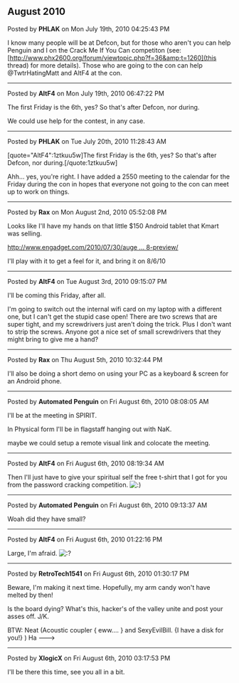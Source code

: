 ## August 2010
Posted by **PHLAK** on Mon July 19th, 2010 04:25:43 PM

I know many people will be at Defcon, but for those who aren't you can help Penguin and I on the Crack Me If You Can competiton (see: [http://www.phx2600.org/forum/viewtopic.php?f=36&amp;t=1260](this thread) for more details).  Those who are going to the con can help @TwtrHatingMatt and AltF4 at the con.

--------------------------------------------------------------------------------

Posted by **AltF4** on Mon July 19th, 2010 06:47:22 PM

The first Friday is the 6th, yes? So that's after Defcon, nor during.

We could use help for the contest, in any case.

--------------------------------------------------------------------------------

Posted by **PHLAK** on Tue July 20th, 2010 11:28:43 AM

[quote="AltF4":1ztkuu5w]The first Friday is the 6th, yes? So that's after Defcon, nor during.[/quote:1ztkuu5w]

Ahh... yes, you're right.  I have added a 2550 meeting to the calendar for the Friday during the con in hopes that everyone not going to the con can meet up to work on things.

--------------------------------------------------------------------------------

Posted by **Rax** on Mon August 2nd, 2010 05:52:08 PM

Looks like I'll have my hands on that little $150 Android tablet that Kmart was selling.

<!-- m --><a class="postlink" href="http://www.engadget.com/2010/07/30/augen-gentouch-78-preview/">http://www.engadget.com/2010/07/30/auge ... 8-preview/</a><!-- m -->

I'll play with it to get a feel for it, and bring it on 8/6/10

--------------------------------------------------------------------------------

Posted by **AltF4** on Tue August 3rd, 2010 09:15:07 PM

I'll be coming this Friday, after all.

I'm going to switch out the internal wifi card on my laptop with a different one, but I can't get the stupid case open! There are two screws that are super tight, and my screwdrivers just aren't doing the trick. Plus I don't want to strip the screws. Anyone got a nice set of small screwdrivers that they might bring to give me a hand?

--------------------------------------------------------------------------------

Posted by **Rax** on Thu August 5th, 2010 10:32:44 PM

I'll also be doing a short demo on using your PC as a keyboard  &amp;  screen for an Android phone.

--------------------------------------------------------------------------------

Posted by **Automated Penguin** on Fri August 6th, 2010 08:08:05 AM

I'll be at the meeting in SPIRIT.

In Physical form I'll be in flagstaff hanging out with NaK.

maybe we could setup a remote visual link and colocate the meeting.

--------------------------------------------------------------------------------

Posted by **AltF4** on Fri August 6th, 2010 08:19:34 AM

Then I'll just have to give your spiritual self the free t-shirt that I got for you from the password cracking competition. <!-- s:) --><img src="{SMILIES_PATH}/icon_e_smile.gif" alt=":)" title="Smile" /><!-- s:) -->

--------------------------------------------------------------------------------

Posted by **Automated Penguin** on Fri August 6th, 2010 09:13:37 AM

Woah did they have small?

--------------------------------------------------------------------------------

Posted by **AltF4** on Fri August 6th, 2010 01:22:16 PM

Large, I'm afraid.  <!-- s:? --><img src="{SMILIES_PATH}/icon_e_confused.gif" alt=":?" title="Confused" /><!-- s:? -->

--------------------------------------------------------------------------------

Posted by **RetroTech1541** on Fri August 6th, 2010 01:30:17 PM

Beware, I'm making it next time. Hopefully, my arm candy won't have melted by then!

Is the board dying? What's this, hacker's of the valley unite and post your asses off. J/K.

BTW: Neat (Acoustic coupler { eww.... } and SexyEvilBill. {I have a disk for you!} ) Ha --->

--------------------------------------------------------------------------------

Posted by **XlogicX** on Fri August 6th, 2010 03:17:53 PM

I'll be there this time, see you all in a bit.
